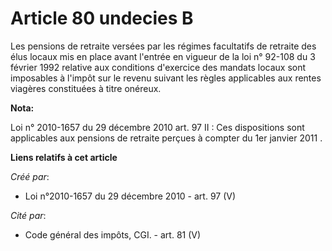 # Article 80 undecies B

Les pensions de retraite versées par les régimes facultatifs de retraite des élus locaux mis en place avant l'entrée en
vigueur de la loi n° 92-108 du 3 février 1992 relative aux conditions d'exercice des mandats locaux sont imposables à l'impôt
sur le revenu suivant les règles applicables aux rentes viagères constituées à titre onéreux.

**Nota:**

Loi n° 2010-1657 du 29 décembre 2010 art. 97 II :  Ces dispositions sont applicables aux pensions de retraite perçues à
compter du 1er janvier 2011 .

**Liens relatifs à cet article**

_Créé par_:

  - Loi n°2010-1657 du 29 décembre 2010 - art. 97 (V)

_Cité par_:

  - Code général des impôts, CGI. - art. 81 (V)

